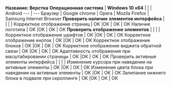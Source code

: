 **Название: Верстка**
**Операционная система** | **Windows 10 x64** | | | Android
--- | ---
Браузер | Google chrome | Opera | Mozila Firefox | Samsung Internet Browser
**Проверить наличие элементов интерфейса** | | | |
Корректное отображение страниц | OK |OK | OK | OK
Наличие логотипа | OK |OK | OK | OK
**Проверить отображение элементов** | | | |
Корректное отображение шрифтов | OK |OK | OK | OK
Корректное отображение кнопок | OK |OK | OK | OK
Корректное отображение блоков  | OK |OK | OK | OK
Корректное отображение виджета обратной связи | OK |OK | OK | OK
Адаптивность отображения при масштабировании страницы | OK |OK | OK | OK
Проверить активные элементы интерфейса | | | |
Изменение курсора при наведении на активные элементы | OK |OK | OK | OK
Изменение цвета блока при наведении на активные элементы | OK |OK | OK | OK
Залипание нижнего блока в подвале при скроллинге | OK |OK | OK | OK